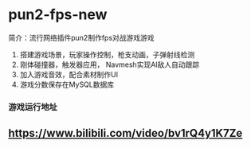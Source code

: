 # pun2-fps-new

简介：流行网络插件pun2制作fps对战游戏游戏
1. 搭建游戏场景，玩家操作控制，枪支动画，子弹射线检测 
2. 刚体碰撞器，触发器应用， Navmesh实现AI敌人自动跟踪 
3. 加入游戏音效，配合素材制作UI 
4. 游戏分数保存在MySQL数据库
### 游戏运行地址
## https://www.bilibili.com/video/bv1rQ4y1K7Ze ##
